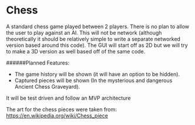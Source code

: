 # Chess

A standard chess game played between 2 players. There is no plan to allow the user to play against an AI. This will not be network (although theoretically it should be relatively simple to write a separate networked version based around this code). The GUI will start off as 2D but we will try to make a 3D version as well based off of the same code.

######Planned Features:

- The game history will be shown (it will have an option to be hidden).
- Captured pieces will be shown (In the mysterious and dangerous Ancient Chess Graveyard).

It will be test driven and follow an MVP architecture

The art for the chess pieces were taken from: https://en.wikipedia.org/wiki/Chess_piece
